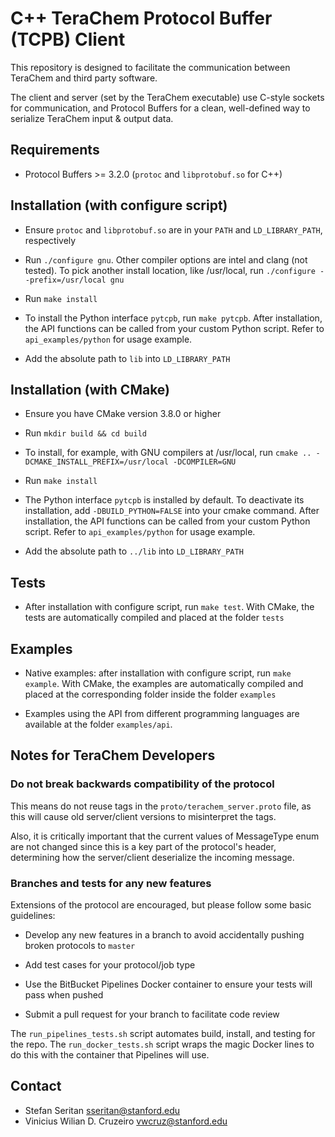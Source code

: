 # C++ TeraChem Protocol Buffer (TCPB) Client #

This repository is designed to facilitate the communication between TeraChem and third party software.

The client and server (set by the TeraChem executable) use C-style sockets for communication, and Protocol Buffers for a clean, well-defined way to serialize TeraChem input & output data.

## Requirements

* Protocol Buffers >= 3.2.0 (`protoc` and `libprotobuf.so` for C++)

## Installation (with configure script)

* Ensure `protoc` and `libprotobuf.so` are in your `PATH` and `LD_LIBRARY_PATH`, respectively

* Run `./configure gnu`. Other compiler options are intel and clang (not tested). To pick another install location, like /usr/local, run `./configure --prefix=/usr/local gnu`

* Run `make install`

* To install the Python interface `pytcpb`, run `make pytcpb`. After installation, the API functions can be called from your custom Python script. Refer to `api_examples/python` for usage example.

* Add the absolute path to `lib` into `LD_LIBRARY_PATH`

## Installation (with CMake)

* Ensure you have CMake version 3.8.0 or higher

* Run `mkdir build && cd build`

* To install, for example, with GNU compilers at /usr/local, run `cmake .. -DCMAKE_INSTALL_PREFIX=/usr/local -DCOMPILER=GNU`

* Run `make install`

* The Python interface `pytcpb` is installed by default. To deactivate its installation, add `-DBUILD_PYTHON=FALSE` into your cmake command. After installation, the API functions can be called from your custom Python script. Refer to `api_examples/python` for usage example.

* Add the absolute path to `../lib` into `LD_LIBRARY_PATH`

## Tests

* After installation with configure script, run `make test`. With CMake, the tests are automatically compiled and placed at the folder `tests`

## Examples

* Native examples: after installation with configure script, run `make example`. With CMake, the examples are automatically compiled and placed at the corresponding folder inside the folder `examples`

* Examples using the API from different programming languages are available at the folder `examples/api`.

## Notes for TeraChem Developers

### Do not break backwards compatibility of the protocol

This means do not reuse tags in the `proto/terachem_server.proto` file,
as this will cause old server/client versions to misinterpret the tags.

Also, it is critically important that the current values of MessageType enum
are not changed since this is a key part of the protocol's header,
determining how the server/client deserialize the incoming message.

### Branches and tests for any new features

Extensions of the protocol are encouraged, but please follow some basic guidelines:

* Develop any new features in a branch to avoid accidentally pushing broken protocols to `master`

* Add test cases for your protocol/job type

* Use the BitBucket Pipelines Docker container to ensure your tests will pass when pushed

* Submit a pull request for your branch to facilitate code review

The `run_pipelines_tests.sh` script automates build, install, and testing for the repo.
The `run_docker_tests.sh` script wraps the magic Docker lines to do this with the container that Pipelines will use.

## Contact

* Stefan Seritan <sseritan@stanford.edu>
* Vinicius Wilian D. Cruzeiro <vwcruz@stanford.edu>
